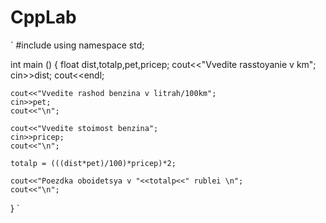 # CppLab

`
#include <iostream>
using namespace std;

int main ()
{
    float dist,totalp,pet,pricep;
    cout<<"Vvedite rasstoyanie v km";
    cin>>dist;
    cout<<endl;
    
    cout<<"Vvedite rashod benzina v litrah/100km";
    cin>>pet;
    cout<<"\n";
    
    cout<<"Vvedite stoimost benzina";
    cin>>pricep;
    cout<<"\n";
    
    totalp = (((dist*pet)/100)*pricep)*2;
    
    cout<<"Poezdka oboidetsya v "<<totalp<<" rublei \n";
    cout<<"\n";
}
`
